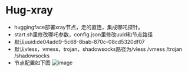 # Hug-xray
* huggingface部署xray节点，走的直连，集成哪吒探针。
* start.sh里修改哪吒参数，config.json里修改uuid和节点路径
* 默认uuid:de04add9-5c68-8bab-870c-08cd5320df07
* 默认vless，vmess，trojan，shadowsocks路径为/vless  /vmess  /trojan  /shadowsocks
* 节点配置如下图
![image](https://github.com/eoovve/Hug-xray/assets/142894633/d0a164f8-366f-4dea-8398-f020efbe9dce)

